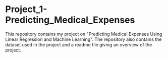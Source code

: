 # Project_1-Predicting_Medical_Expenses
This repository contains my project on "Predicting Medical Expenses Using Linear Regression and Machine Learning". The repository also contains the dataset used in the project and a readme file giving an overview of the project. 

